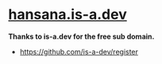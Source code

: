 # [hansana.is-a.dev](https://hansana.is-a.dev/)

**Thanks to is-a.dev for the free sub domain.**
- https://github.com/is-a-dev/register
